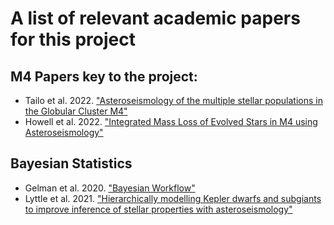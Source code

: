 # A list of relevant academic papers for this project

## M4 Papers key to the project:

- Tailo et al. 2022. ["Asteroseismology of the multiple stellar populations in the Globular Cluster M4"](https://arxiv.org/abs/2205.06645)
- Howell et al. 2022. ["Integrated Mass Loss of Evolved Stars in M4 using Asteroseismology"](https://arxiv.org/abs/2207.02406)

## Bayesian Statistics

- Gelman et al. 2020. ["Bayesian Workflow"](https://arxiv.org/abs/2011.01808)
- Lyttle et al. 2021. ["Hierarchically modelling Kepler dwarfs and subgiants to improve inference
of stellar properties with asteroseismology"](https://arxiv.org/pdf/2105.04482)
